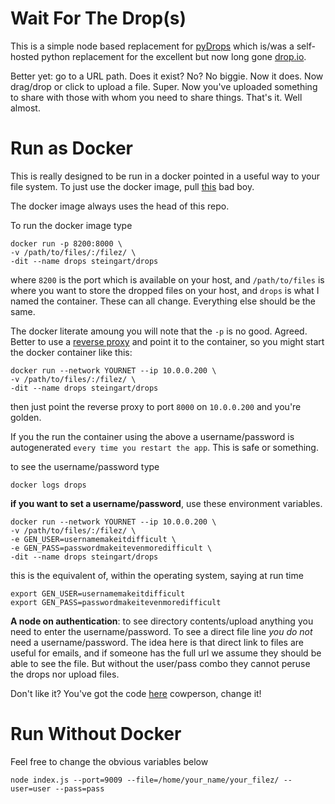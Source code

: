 # Wait For The Drop(s)

This is a simple node based replacement for [pyDrops](https://github.com/dansteingart/pyDrop) which is/was a self-hosted python replacement for the excellent but now long gone [drop.io](https://en.wikipedia.org/wiki/Drop.io).

Better yet: go to a URL path. Does it exist? No? No biggie. Now it does. Now drag/drop or click to upload a file. Super. Now you've uploaded something to share with those with whom you need to share things. That's it. Well almost.

# Run as Docker
This is really designed to be run in a docker pointed in a useful way to your file system. To just use the docker image, pull [this](https://hub.docker.com/r/steingart/drops/) bad boy.

The docker image always uses the head of this repo.

To run the docker image type
  ```
  docker run -p 8200:8000 \
  -v /path/to/files/:/filez/ \
  -dit --name drops steingart/drops
```

where `8200` is the port which is available on your host, and `/path/to/files` is where you want to store the dropped files on your host, and `drops` is what I named the container. These can all change. Everything else should be the same.

The docker literate amoung you will note that the `-p` is no good. Agreed. Better to use a [reverse proxy](https://hub.docker.com/r/steingart/redbird) and point it to the container, so you might start the docker container like this:

  ```
  docker run --network YOURNET --ip 10.0.0.200 \
  -v /path/to/files/:/filez/ \
  -dit --name drops steingart/drops
```

then just point the reverse proxy to port `8000` on `10.0.0.200` and you're golden.

If you the run the container using the above a username/password is autogenerated `every time you restart the app`. This is safe or something.

to see the username/password type

```
docker logs drops
```

**if you want to set a username/password**, use these environment variables.  

```
docker run --network YOURNET --ip 10.0.0.200 \
-v /path/to/files/:/filez/ \
-e GEN_USER=usernamemakeitdifficult \
-e GEN_PASS=passwordmakeitevenmoredifficult \
-dit --name drops steingart/drops
```
this is the equivalent of, within the operating system, saying at run time
```
export GEN_USER=usernamemakeitdifficult
export GEN_PASS=passwordmakeitevenmoredifficult
```


**A node on authentication**: to see directory contents/upload anything you need to enter the username/password. To see a direct file line _you do not_ need a username/password. The idea here is that direct link to files are useful for emails, and if someone has the full url we assume they should be able to see the file. But without the user/pass combo they cannot peruse the drops nor upload files.

Don't like it?  You've got the code [here](https://github.com/dansteingart/drops) cowperson, change it!

# Run Without Docker

Feel free to change the obvious variables below
```
node index.js --port=9009 --file=/home/your_name/your_filez/ --user=user --pass=pass
```
